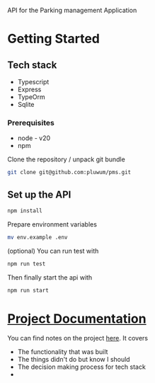 API for the Parking management Application

# Getting Started

## Tech stack

-   Typescript
-   Express
-   TypeOrm
-   Sqlite

### Prerequisites

-   node - v20
-   npm

Clone the repository / unpack git bundle

```bash
git clone git@github.com:pluwum/pms.git
```

## Set up the API

```bash
npm install
```

Prepare environment variables

```bash
mv env.example .env
```

(optional) You can run test with

```bash
npm run test
```

Then finally start the api with

```bash
npm run start
```

# [Project Documentation ](docs/NOTES.md)

You can find notes on the project [here](NOTES.md). It covers

-   The functionality that was built
-   The things didn't do but know I should
-   The decision making process for tech stack
-
